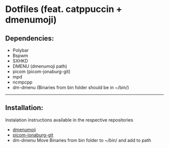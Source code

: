 # Dotfiles (feat. catppuccin + dmenumoji)

## Dependencies:
  - Polybar
  - Bspwm
  - SXHKD
  - DMENU (dmenumoji path)
  - picom (picom-jonaburg-git)
  - mpd
  - ncmpcpp
  - dm-dmenu (Binaries from bin folder should be in ~/bin/)

---

## Installation: 

Instalation instructions available in the respective repositories

 - [dmenumoji](https://github.com/valeriangalliat/dmenumoji)
 - [picom-jonaburg-git](https://github.com/jonaburg/picom)
 - dm-dmenu
    Move Binaries from bin folder to ~/bin/ and add to path
